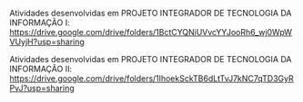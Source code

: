 Atividades desenvolvidas em PROJETO INTEGRADOR DE TECNOLOGIA DA INFORMAÇÃO I: https://drive.google.com/drive/folders/1BctCYQNiUVvcYYJooRh6_wj0WpWVUyjH?usp=sharing

Atividades desenvolvidas em PROJETO INTEGRADOR DE TECNOLOGIA DA INFORMAÇÃO II: https://drive.google.com/drive/folders/1lhoekSckTB6dLtTvJ7kNC7qTD3GyRPvJ?usp=sharing
